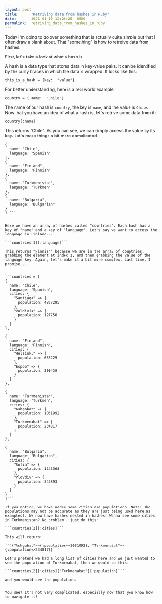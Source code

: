 ```yaml
---
layout: post
title:      "Retriving data from hashes in Ruby"
date:       2021-01-10 12:26:25 -0500
permalink:  retriving_data_from_hashes_in_ruby
---
```



Today I'm going to go over something that is actually quite simple but that I often draw a blank about. That "something" is how to retreive data from hashes. 

First, let's take a look at what a hash is...


A hash is a data type that stores data in key-value pairs. It can be identified by the curly braces in which the data is wrapped. It looks like this:

```this_is_a_hash = {key:  "value"}```

For better understanding, here is a real world example:

```country = { name:  "Chile"}```

The name of our hash is ```country```, the key is ```name```, and the value is ```Chile```. Now that you have an idea of what a hash is, let's retrive some data from it:



```country[:name]``` 




This returns "Chile". As you can see, we can simply access the value by its key. Let's make things a bit more complicated:


```countries = [
{
  name: "Chile",
  language: "Spanish"
},
{
  name: "Finland",
  language: "Finnish"
},
{
  name: "Turkmenistan",
  language: "Turkmen"
},
{
  name: "Bulgaria",
  language: "Bulgarian"
}
] ```


Here we have an array of hashes called "countries". Each hash has a key of "name" and a key of "language". Let's say we want to access the language in Finland...

```countries[1][:language]```

This returns "Finnish" because we are in the array of countries, grabbing the element at index 1, and then grabbing the value of the language key. Again, let's make it a bit more complex. Last time, I promise....


```countries = [ 
{
  name: "Chile",
  language: "Spanish",
  cities: {
    "Santiago" => {
      population: 4837295
    },
    "Valdivia" => {
      population: 127750
    }
  }
},

{
  name: "Finland",
  language: "Finnish",
  cities: {
    "Helsinki" => {
      population: 656229
    },
    "Espoo" => {
      population: 291439
    }
  }
},

{
  name: "Turkmenistan",
  language: "Turkmen",
  cities: {
    "Ashgabat" => {
      population: 1031992
    },
    "Turkmenabat" => {
      population: 234817
    }
  }
},

{
  name: "Bulgaria",
  language: "Bulgarian",
  cities: {
    "Sofia" => {
      population: 1242568
    },
    "Plovdiv" => {
      population: 346893
    }
  }
}
]```

If you notice, we have added some cities and populations (Note: The populations may not be accurate as they are just being used here as examples). We now have hashes nested in hashes! Wanna see some cities in Turkmenistan? No problem...just do this:

```countries[2][:cities]```

This will return:

```{"Ashgabat"=>{:population=>1031992}, "Turkmenabat"=>{:population=>234817}}```

Let's pretend we had a long list of cities here and we just wanted to see the population of Turkmenabat, then we would do this:

```countries[2][:cities]["Turkmenabat"][:population]```

and you would see the population.


You see? It's not very complicated, especially now that you know how to navigate it!








